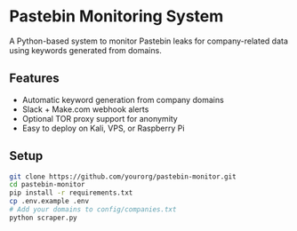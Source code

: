 # Pastebin Monitoring System

A Python-based system to monitor Pastebin leaks for company-related data using keywords generated from domains.

## Features

- Automatic keyword generation from company domains
- Slack + Make.com webhook alerts
- Optional TOR proxy support for anonymity
- Easy to deploy on Kali, VPS, or Raspberry Pi

## Setup

```bash
git clone https://github.com/yourorg/pastebin-monitor.git
cd pastebin-monitor
pip install -r requirements.txt
cp .env.example .env
# Add your domains to config/companies.txt
python scraper.py
